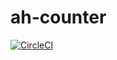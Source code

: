 # ah-counter

[![CircleCI](https://dl.circleci.com/status-badge/img/gh/superlidengke/ah-counter/tree/develop.svg?style=svg)](https://dl.circleci.com/status-badge/redirect/gh/superlidengke/ah-counter/tree/develop)